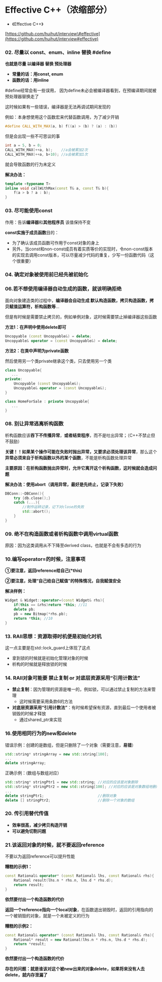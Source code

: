# Effective C++（浓缩部分）

* 《Effective C++》

[https://github.com/huihut/interview\#effective](https://github.com/huihut/interview#effective)

### 02. 尽量以 const、enum、inline 替换 \#define

**也就是尽量 以编译器 替换 预处理器**

* **常量的话：用const, enum**
* **函数的话：用inline**

\#define经常会有一些误用， 因为define未必会被编译器看到，在预编译期间就被预处理器替换走了

这时候如果有一些错误，编译器是无法再调试期间发现的

例如：本身想使用这个函数宏来代替函数调用，为了减少开销

```cpp
#define CALL_WITH_MAX(a, b) f((a) > (b) ? (a) : (b))
```

但是会出现一些不可思议的事

```cpp
int a = 5, b = 0;
CALL_WITH_MAX(++a, b);    //a会被累加2次
CALL_WITH_MAX(++a, b+10); //a会被累加1次
```

就会导致函数的行为未定义

**解决办法：**

```cpp
template <typename T>
inline void callWithMax(const T& a, const T& b){
    f(a > b ? a : b);
}
```

### 03. 尽可能使用const

作用：告诉**编译器**和**其他程序员** 该值保持不变

**const实施于成员函数**目的：

* 为了确认该成员函数可作用于const对象的身上
* 另外，当const和non-const成员有着实质等价的实现时，令non-const版本的实现去调用const版本，可以尽量减少代码的重复，少写一份函数代码（这个很重要）

### 04. 确定对象被使用前已经先被初始化

### 06.若不想使用编译器自动生成的函数，就该明确拒绝

面向对象建造类的过程中，**编译器会自动生成 默认构造函数，拷贝构造函数，拷贝赋值运算符，析构函数等**... 

但是有时候是需要禁止拷贝的，例如单例对象，这时候需要禁止掉编译器这些函数

**方法1：在声明中使用delete即可**

```cpp
Uncopyable (const Uncopyable&) = delete;
Uncopyable& operator = (const Uncopyable&) = delete;
```

**方法2：在类中声明为private函数**

然后使用另一个类private继承这个类，只去使用另一个类

```cpp
class Uncopyable{
   ...
private:
    Uncopyable (const Uncopyable&);
    Uncopyable& operator = (const Uncopyable&);
}

class HomeForSale : private Uncopyable{
   ...
}
```

### 08. 别让异常逃离析构函数

析构函数应该**吞下不传播异常**，**或者结束程序**，而不是吐出异常；（C++不禁止但不鼓励）

**关键！！**如果某个操作可能在失败时抛出异常，又要求**必须处理该异常**，那么这个**异常必须来自于析构函数以外的某个函数**，不能是析构函数处理异常

**主要原因：在析构函数抛出异常时，允许它离开这个析构函数，这时候就会造成问题**

**解决办法：使用abort（调用异常，最好是先终止，记录下失败）**

```cpp
DBConn::~DBConn(){
    try {db.close();}
    catch (...){
        //制作运转记录，记下对close的失败
        std::abort();
    }
}
```

### 09. 绝不在构造函数或者析构函数中调用virtual函数

原因：因为这类调用从不下降至derived class，也就是不会有多态的行为

### 10.编写operator=的时候，注意事项

**①要注意，返回reference给自己\(\*this\)**

**②要注意，处理“自己给自己赋值”的特殊情况，自我赋值安全**

**解决样例：**

```cpp
Widget & Widget::operator=(const Widget& rhs){
    if(this == &rhs)return *this; //11
    delete pb;
    pb = new Bitmap(*rhs.pb);
    return *this; //10
}
```

### 13. RAII思想：资源取得时机便是初始化时机

这一点主要是在std::lock\_guard上体现了这点

* 拿到锁的时候就是初始化管理对象的时候
* 析构的时候就是释放锁的时候

### 14. RAII对象可能要 禁止复制 or 对底层资源采用“引用计数法”

* **禁止复制**：因为管理的资源是唯一的，例如锁，可以通过禁止复制的方法来管理
  * 这时候需要采用条款6的方法
* **对底层资源采用“引用计数法”**：有时候希望保有资源，直到最后一个使用者被销毁的时候才释放
  * 通过shared\_ptr来实现

### 16.使用相同行为的new和delete

错误示例：创建的是数组，但是只删除了一个对象（需要注意，**易错**）

```cpp
std::string* stringArray = new std::string[100]; 
...
delete stringArray;
```

正确示例：\(数组与数组对应）

```cpp
std::string* stringPtr1 = new std::string; //对应的应该是对象删除
std::string* stringPtr2 = new std::string[100]; //对应的应该是对象数组地删除
...
delete stringPtr1;                         //删除对象
delete [] stringPtr2;                      //删除一个对象的数组
```

### 20. 传引用替代传值

* **效率很高，减少拷贝构造开销**
* **可以避免切割问题**

### **21.该返回对象的时候，就不要返回reference**

不要以为返回reference可以提升性能

**糟糕的示例1：**

```cpp
const Rational& operator* (const Rational& lhs, const Rational& rhs){
    Rational result(lhs.n * rhs.n, lhs.d * rhs.d);
    return result;
}
```

**依然要付出一个构造函数的代价**

**返回一个reference指向一个local对象**，在函数退出销毁时，返回的引用指向的一个被销毁的对象，就是一个未被定义的行为

**糟糕的示例2：**

```cpp
const Rational& operator* (const Rational& lhs, const Rational& rhs){
    Rational* result = new Rational(lhs.n * rhs.n, lhs.d * rhs.d);
    return *result;
}
```

**依然要付出一个构造函数的代价**

**存在的问题：就是谁该对这个被new出来的对象delete，如果将来没有人去delete，就内存泄漏了**

